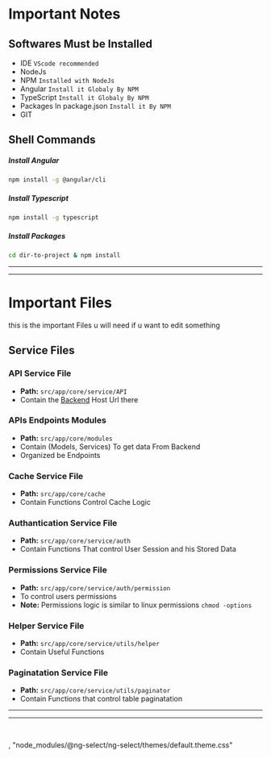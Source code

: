 # Important Notes

## Softwares Must be Installed

- IDE `VScode recommended`
- NodeJs
- NPM `Installed with NodeJs`
- Angular `Install it Globaly By NPM`
- TypeScript `Install it Globaly By NPM`
- Packages In package.json `Install it By NPM`
- GIT

## Shell Commands

##### Install Angular
```bash
npm install -g @angular/cli
```
##### Install Typescript 
```bash
npm install -g typescript
```
##### Install Packages 
```bash
cd dir-to-project & npm install
```

***
***

# Important Files

this is the important Files u will need if u want to edit something

## Service Files

### API Service File

- **Path:** `src/app/core/service/API`
- Contain the [Backend](http://localhost:3002/api/) Host Url there

### APIs Endpoints Modules

- **Path:** `src/app/core/modules`
- Contain (Models, Services) To get data From Backend
- Organized be Endpoints

### Cache Service File

- **Path:** `src/app/core/cache`
- Contain Functions Control Cache Logic

### Authantication Service File

- **Path:** `src/app/core/service/auth`
- Contain Functions That control User Session and his Stored Data

### Permissions Service File

- **Path:** `src/app/core/service/auth/permission`
- To control users permissions
- **Note:** Permissions logic is similar to linux permissions `chmod -options`

### Helper Service File 

- **Path:** `src/app/core/service/utils/helper`
- Contain Useful Functions

### Paginatation Service File

- **Path:** `src/app/core/service/utils/paginator`
- Contain Functions that control table paginatation

***
***


&nbsp;

,
              "node_modules/@ng-select/ng-select/themes/default.theme.css"